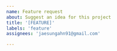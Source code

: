 ```yaml
---
name: Feature request
about: Suggest an idea for this project
title: '[FEATURE]'
labels: 'feature'
assignees: 'jaesungahn91@gmail.com'

---
```

